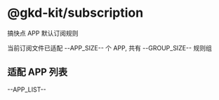 # @gkd-kit/subscription

搞快点 APP 默认订阅规则

当前订阅文件已适配 --APP_SIZE-- 个 APP, 共有 --GROUP_SIZE-- 规则组

## 适配 APP 列表

--APP_LIST--
